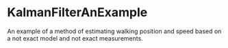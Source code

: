 # KalmanFilterAnExample
An example of a method of estimating walking position and speed based on a not exact model and not exact measurements.
